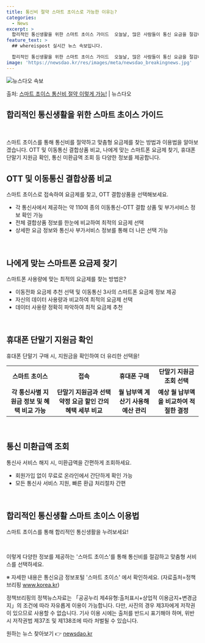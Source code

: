 ```yaml
---
title: 통신비 절약 스마트 초이스로 가능한 이유는?
categories:
  - News
excerpt: >
  합리적인 통신생활을 위한 스마트 초이스 가이드  오늘날, 많은 사람들이 통신 요금을 절감하고, 맞춤형 요금제…
feature_text: >
  ## whereispost 실시간 뉴스 속보입니다.

  합리적인 통신생활을 위한 스마트 초이스 가이드  오늘날, 많은 사람들이 통신 요금을 절감하고, 맞춤형 요금제…
image: 'https://newsdao.kr/res/images/meta/newsdao_breakingnews.jpg'
---
```


![뉴스다오 속보](https://newsdao.kr/res/images/meta/newsdao_breakingnews.jpg)

<p>출처: <a href="https://newsdao.kr/4120" rel="dofollow">스마트 초이스 통신비 절약 이렇게 가능!</a> | 뉴스다오</p>

<h2 data-ke-size="size26">합리적인 통신생활을 위한 스마트 초이스 가이드</h2>
<p data-ke-size="size16">&nbsp;</p>
스마트 초이스를 통해 통신비를 절약하고 맞춤형 요금제를 찾는 방법과 이용법을 알아보겠습니다. OTT 및 이동통신 결합상품 비교, 나에게 맞는 스마트폰 요금제 찾기, 휴대폰 단말기 지원금 확인, 통신 미환급액 조회 등 다양한 정보를 제공합니다.

<h2 data-ke-size="size24">OTT 및 이동통신 결합상품 비교</h2>
<p data-ke-size="size16">스마트 초이스로 접속하여 요금제를 찾고, OTT 결합상품을 선택해보세요.</p>

<ul>
<li>각 통신사에서 제공하는 약 110여 종의 이동통신-OTT 결합 상품 및 부가서비스 정보 확인 가능</li>
<li>전체 결합상품 정보를 한눈에 비교하여 최적의 요금제 선택</li>
<li>상세한 요금 정보와 통신사 부가서비스 정보를 통해 더 나은 선택 가능</li>
</ul>
<p data-ke-size="size16">&nbsp;</p>

<h2 data-ke-size="size24">나에게 맞는 스마트폰 요금제 찾기</h2>
<p data-ke-size="size16">스마트폰 사용량에 맞는 최적의 요금제를 찾는 방법은?</p>

<ul>
<li>이동전화 요금제 추천 선택 및 이동통신 3사의 스마트폰 요금제 정보 제공</li>
<li>자신의 데이터 사용량과 비교하여 최적의 요금제 선택</li>
<li>데이터 사용량 정확히 파악하여 최적 요금제 추천</li>
</ul>
<p data-ke-size="size16">&nbsp;</p>

<h2 data-ke-size="size24">휴대폰 단말기 지원금 확인</h2>
<p data-ke-size="size16">휴대폰 단말기 구매 시, 지원금을 확인하여 더 유리한 선택을!</p>

<table>
<tr>
<td style="text-align: center; height: 17px;"><b>스마트 초이스</b></td>
<td style="text-align: center; height: 17px;"><b>접속</b></td>
<td style="text-align: center; height: 17px;"><b>휴대폰 구매</b></td>
<td style="text-align: center; height: 17px;"><b>단말기 지원금 조회 선택</b></td>
</tr>
<tr>
<td style="text-align: center; height: 17px;"><b>각 통신사별 지원금 정보 및 혜택 비교 가능</b></td>
<td style="text-align: center; height: 17px;"><b>단말기 지원금과 선택 약정 요금 할인 간의 혜택 세부 비교</b></td>
<td style="text-align: center; height: 17px;"><b>월 납부액 계산기 사용해 예산 관리</b></td>
<td style="text-align: center; height: 17px;"><b>예상 월 납부액을 비교하여 적절한 결정</b></td>
</tr>
</table>
<p data-ke-size="size16">&nbsp;</p>

<h2 data-ke-size="size24">통신 미환급액 조회</h2>
<p data-ke-size="size16">통신사 서비스 해지 시, 미환급액을 간편하게 조회하세요.</p>

<ul>
<li>회원가입 없이 무료로 온라인에서 간단하게 확인 가능</li>
<li>모든 통신사 서비스 지원, 빠른 환급 처리절차 간편</li>
</ul>
<p data-ke-size="size16">&nbsp;</p>

<h2 data-ke-size="size24">합리적인 통신생활 스마트 초이스 이용법</h2>
<p data-ke-size="size16">스마트 초이스를 통해 합리적인 통신생활을 누려보세요!</p>
<p data-ke-size="size16">&nbsp;</p>

이렇게 다양한 정보를 제공하는 '스마트 초이스'를 통해 통신비를 절감하고 맞춤형 서비스를 선택하세요.

※ 자세한 내용은 통신요금 정보포털 '스마트 초이스' 에서 확인하세요. (자료출처=정책브리핑 <a href="https://www.korea.kr">www.korea.kr</a>)

정책브리핑의 정책뉴스자료는 「공공누리 제4유형:출처표시+상업적 이용금지+변경금지」의 조건에 따라 자유롭게 이용이 가능합니다. 다만, 사진의 경우 제3자에게 저작권이 있으므로 사용할 수 없습니다. 기사 이용 시에는 출처를 반드시 표기해야 하며, 위반 시 저작권법 제37조 및 제138조에 따라 처벌될 수 있습니다. 

원하는 뉴스 찾아보기 👉 <a href="https://newsdao.kr" rel="dofollow">newsdao.kr</a>


